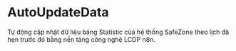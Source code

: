 # AutoUpdateData
Tự động cập nhật dữ liệu bảng Statistic của hệ thống SafeZone theo lịch đã hẹn trước đó bằng nền tảng công nghệ LCDP n8n.
